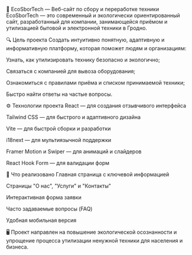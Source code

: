 🌿 EcoSborTech — Веб-сайт по сбору и переработке техники
EcoSborTech — это современный и экологически ориентированный сайт, разработанный для компании, занимающейся приёмом и
утилизацией бытовой и электронной техники в Гродно.

🔍 Цель проекта
Создать интуитивно понятную, адаптивную и информативную платформу, которая поможет людям и организациям:

Узнать, как утилизировать технику безопасно и экологично;

Связаться с компанией для вывоза оборудования;

Ознакомиться с правилами приёма и списком принимаемой техники;

Быстро найти ответы на частые вопросы.

⚙️ Технологии проекта
React — для создания отзывчивого интерфейса

Tailwind CSS — для быстрого и адаптивного дизайна

Vite — для быстрой сборки и разработки

i18next — для мультиязычной поддержки

Framer Motion и Swiper — для анимаций и слайдеров

React Hook Form — для валидации форм

💼 Что реализовано
Главная страница с ключевой информацией

Страницы "О нас", "Услуги" и "Контакты"

Интерактивная форма заявки

Часто задаваемые вопросы (FAQ)

Удобная мобильная версия

🖥 Проект направлен на повышение экологической осознанности и упрощение процесса утилизации ненужной техники для
населения и бизнеса.